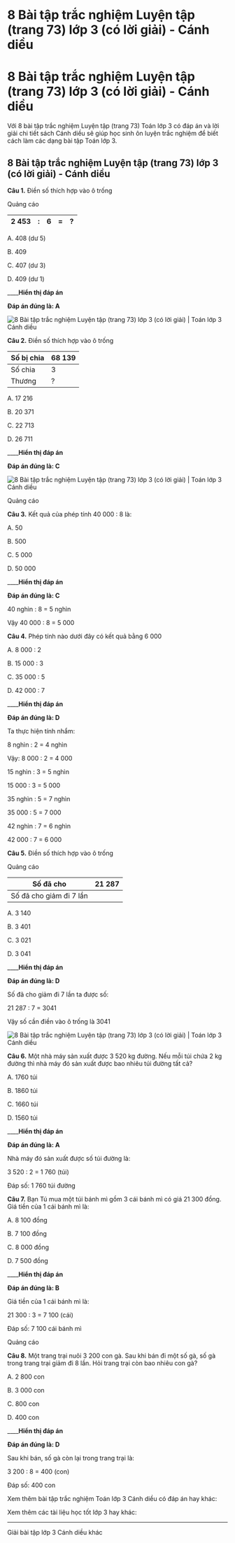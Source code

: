 # 8 Bài tập trắc nghiệm Luyện tập (trang 73) lớp 3 (có lời giải) - Cánh diều

# 8 Bài tập trắc nghiệm Luyện tập (trang 73) lớp 3 (có lời giải) - Cánh diều

Với 8 bài tập trắc nghiệm Luyện tập (trang 73) Toán lớp 3 có đáp án và lời giải chi tiết sách Cánh diều sẽ giúp học sinh ôn luyện trắc nghiệm để biết cách làm các dạng bài tập Toán lớp 3.

## 8 Bài tập trắc nghiệm Luyện tập (trang 73) lớp 3 (có lời giải) - Cánh diều

**Câu 1.** Điền số thích hợp vào ô trống

Quảng cáo

2 453 |  : |  6 |  = |  ?  
---|---|---|---|---  
  
A. 408 (dư 5)

B. 409

C. 407 (dư 3)

D. 409 (dư 1)

____**Hiển thị đáp án**

**Đáp án đúng là: A**

![8 Bài tập trắc nghiệm Luyện tập \(trang 73\) lớp 3 \(có lời giải\) | Toán lớp 3 Cánh diều](https://vietjack.com/toan-3-cd/images/trac-nghiem-luyen-tap-trang-73.PNG)

**Câu 2.** Điền số thích hợp vào ô trống

Số bị chia |  68 139  
---|---  
Số chia |  3  
Thương |  ?  
  
A. 17 216

B. 20 371

C. 22 713

D. 26 711

____**Hiển thị đáp án**

**Đáp án đúng là: C**

![8 Bài tập trắc nghiệm Luyện tập \(trang 73\) lớp 3 \(có lời giải\) | Toán lớp 3 Cánh diều](https://vietjack.com/toan-3-cd/images/trac-nghiem-luyen-tap-trang-73-a.PNG)

Quảng cáo

**Câu 3.** Kết quả của phép tính 40 000 : 8 là:

A. 50

B. 500

C. 5 000

D. 50 000

____**Hiển thị đáp án**

**Đáp án đúng là: C**

40 nghìn : 8 = 5 nghìn

Vậy 40 000 : 8 = 5 000

**Câu 4.** Phép tính nào dưới đây có kết quả bằng 6 000

A. 8 000 : 2

B. 15 000 : 3

C. 35 000 : 5

D. 42 000 : 7

____**Hiển thị đáp án**

**Đáp án đúng là: D**

Ta thực hiện tính nhẩm:

8 nghìn : 2 = 4 nghìn

Vậy: 8 000 : 2 = 4 000

15 nghìn : 3 = 5 nghìn

15 000 : 3 = 5 000

  
35 nghìn : 5 = 7 nghìn

35 000 : 5 = 7 000

42 nghìn : 7 = 6 nghìn

42 000 : 7 = 6 000

**Câu 5.** Điền số thích hợp vào ô trống

Quảng cáo

Số đã cho |  21 287  
---|---  
Số đã cho giảm đi 7 lần |   
  
A. 3 140

B. 3 401

C. 3 021

D. 3 041

____**Hiển thị đáp án**

**Đáp án đúng là: D**

Số đã cho giảm đi 7 lần ta được số:

21 287 : 7 = 3041 

Vậy số cần điền vào ô trống là 3041

![8 Bài tập trắc nghiệm Luyện tập \(trang 73\) lớp 3 \(có lời giải\) | Toán lớp 3 Cánh diều](https://vietjack.com/toan-3-cd/images/trac-nghiem-luyen-tap-trang-73-a1.PNG)

**Câu 6.** Một nhà máy sản xuất được 3 520 kg đường. Nếu mỗi túi chứa 2 kg đường thì nhà máy đó sản xuất được bao nhiêu túi đường tất cả?

A. 1760 túi

B. 1860 túi

C. 1660 túi

D. 1560 túi

____**Hiển thị đáp án**

**Đáp án đúng là: A**

Nhà máy đó sản xuất được số túi đường là:

3 520 : 2 = 1 760 (túi)

Đáp số: 1 760 túi đường

**Câu 7.** Bạn Tú mua một túi bánh mì gồm 3 cái bánh mì có giá 21 300 đồng. Giá tiền của 1 cái bánh mì là:

A. 8 100 đồng

B. 7 100 đồng

C. 8 000 đồng

D. 7 500 đồng

____**Hiển thị đáp án**

**Đáp án đúng là: B**

Giá tiền của 1 cái bánh mì là:

21 300 : 3 = 7 100 (cái)

Đáp số: 7 100 cái bánh mì

Quảng cáo

**Câu 8.** Một trang trại nuôi 3 200 con gà. Sau khi bán đi một số gà, số gà trong trang trại giảm đi 8 lần. Hỏi trang trại còn bao nhiêu con gà?

A. 2 800 con

B. 3 000 con

C. 800 con

D. 400 con

____**Hiển thị đáp án**

**Đáp án đúng là: D**

Sau khi bán, số gà còn lại trong trang trại là:

3 200 : 8 = 400 (con)

Đáp số: 400 con

Xem thêm bài tập trắc nghiệm Toán lớp 3 Cánh diều có đáp án hay khác:

Xem thêm các tài liệu học tốt lớp 3 hay khác:

* * *

Giải bài tập lớp 3 Cánh diều khác
